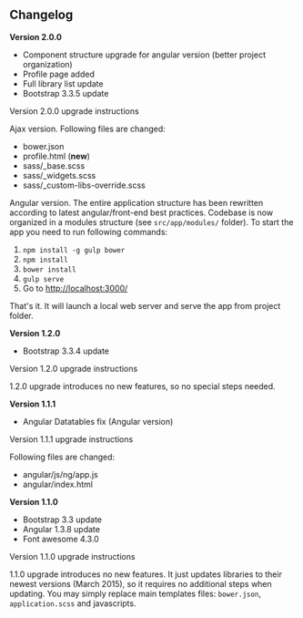 
Changelog
--

**Version 2.0.0**

  - Component structure upgrade for angular version (better project organization)
  - Profile page added
  - Full library list update
  - Bootstrap 3.3.5 update


Version 2.0.0 upgrade instructions

Ajax version. Following files are changed:

  - bower.json
  - profile.html (**new**)
  - sass/_base.scss
  - sass/_widgets.scss
  - sass/_custom-libs-override.scss

Angular version. The entire application structure has been rewritten according to latest angular/front-end best practices.
Codebase is now organized in a modules structure (see `src/app/modules/` folder). To start the app you need to run
following commands:

  1. `npm install -g gulp bower`
  2. `npm install`
  3. `bower install`
  4. `gulp serve`
  5. Go to [http://localhost:3000/](http://localhost:3000/)

That's it. It will launch a local web server and serve the app from project folder.


**Version 1.2.0**

  - Bootstrap 3.3.4 update

Version 1.2.0 upgrade instructions

1.2.0 upgrade introduces no new features, so no special steps needed.

**Version 1.1.1**

  - Angular Datatables fix (Angular version)

Version 1.1.1 upgrade instructions

Following files are changed:

  - angular/js/ng/app.js
  - angular/index.html


**Version 1.1.0**

  - Bootstrap 3.3 update
  - Angular 1.3.8 update
  - Font awesome 4.3.0

Version 1.1.0 upgrade instructions

1.1.0 upgrade introduces no new features. It just updates libraries to their newest versions (March 2015), so it requires no additional steps when updating.
You may simply replace main templates files: `bower.json`, `application.scss` and javascripts.
